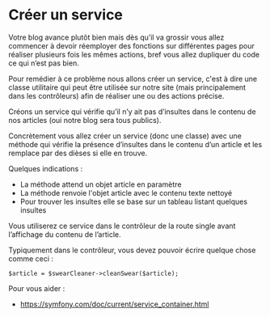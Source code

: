 # Créer un service

Votre blog avance plutôt bien mais dès qu’il va grossir vous allez commencer à devoir réemployer des fonctions sur différentes pages pour réaliser plusieurs fois les mêmes actions, bref vous allez dupliquer du code ce qui n’est pas bien.

Pour remédier à ce problème nous allons créer un service, c'est à dire une classe utilitaire qui peut être utilisée sur notre site (mais principalement dans les contrôleurs) afin de réaliser une ou des actions précise.

Créons un service qui vérifie qu’il n’y ait pas d’insultes dans le contenu de nos articles (oui notre blog sera tous publics).

Concrètement vous allez créer un service (donc une classe) avec une méthode qui vérifie la présence d’insultes dans le contenu d’un article et les remplace par des dièses si elle en trouve.

Quelques indications :
- La méthode attend un objet article en paramètre
- La méthode renvoie l'objet article avec le contenu texte nettoyé
- Pour trouver les insultes elle se base sur un tableau listant quelques insultes

Vous utiliserez ce service dans le contrôleur de la route single avant l’affichage du contenu de l’article.

Typiquement dans le contrôleur, vous devez pouvoir écrire quelque chose comme ceci :
```
$article = $swearCleaner->cleanSwear($article);
```

Pour vous aider :
- https://symfony.com/doc/current/service_container.html
